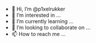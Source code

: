 - 👋 Hi, I’m @p1xelrukker
- 👀 I’m interested in ...
- 🌱 I’m currently learning ...
- 💞️ I’m looking to collaborate on ...
- 📫 How to reach me ...

<!---
p1xelrukker/p1xelrukker is a ✨ special ✨ repository because its `README.md` (this file) appears on your GitHub profile.
You can click the Preview link to take a look at your changes.
--->
